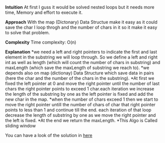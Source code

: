 **Intuition**
At first I guss it would be solved nested loops but it needs more time, Memory and effort to execute it.

**Approach**
With the map (Dictonary) Data Structue make it easy as it could save the char I loop throgh and the number of chars in it so it make it easy to solve that problem.

**Complexity**
Time complexity: O(n)

**Explanation**
  *we need a left and right pointers to indicate the first and last element in the substring we will loop through. So we define a left and right int as well as length (which will count the number of chars in substring) and maxLength (which save the maxLength of substring we reach to).
  *we depends also on map (dictionay) Data Structure which save data in pairs (here the char and the number of the chars in the substring).
  *At first we fixed the left pointer at 0 and move the right pointer until the number of last chars the right pointer points to exceed 1 char.each iteration we increase the length of the substring by one as the left pointer is fixed and add the new char in the map.
  *when the number of chars exceed 1 then we start to move the right pointer untill the number of chars of char that right pointer points to less than 1 and continue till the end. each iteration of that loop decrease the length of substring by one as we move the right pointer and the left is fixed.
  *At the end we return the maxLength.
  *This Algo is Called sliding window

You can have a look of the solution in [here](https://leetcode.com/problems/longest-substring-without-repeating-characters/solutions/3232912/explanation-of-the-algo/)
